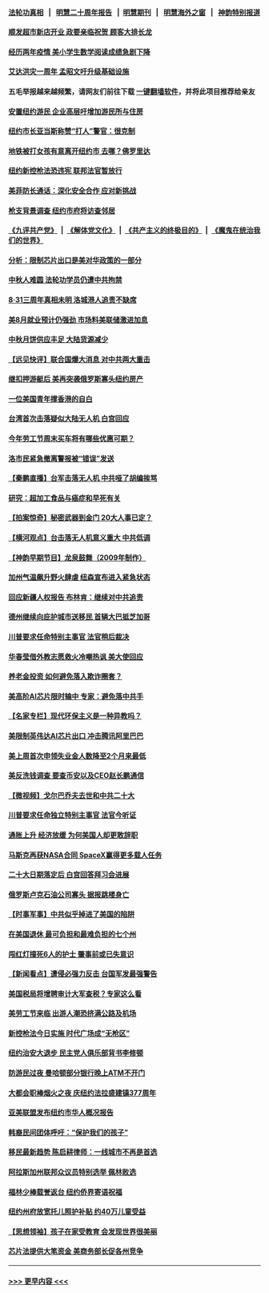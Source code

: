 #### [法轮功真相](https://github.com/gfw-breaker/truth/blob/master/README.md?t=0) &nbsp;&nbsp;|&nbsp;&nbsp; [明慧二十周年报告](https://github.com/gfw-breaker/mh-reports/blob/master/README.md?t=0) &nbsp;&nbsp;|&nbsp;&nbsp;[明慧期刊](https://github.com/gfw-breaker/mh-qikan) &nbsp;&nbsp;|&nbsp;&nbsp; [明慧海外之窗](https://github.com/gfw-breaker/mh-news/blob/master/README.md?t=0) &nbsp;&nbsp;|&nbsp;&nbsp; [神韵特别报道](https://github.com/gfw-breaker/mh-news/blob/master/shenyun.md?t=0)
#### [顺发超市新店开业 政要亲临祝贺 顾客大排长龙](../pages/nsc412/n13815928.md?t=09021451) 
#### [经历两年疫情 美小学生数学阅读成绩急剧下降](../pages/nsc412/n13815805.md?t=09021451) 
#### [艾达洪灾一周年 孟昭文吁升级基础设施](../pages/nsc412/n13815897.md?t=09021451) 
#### 五毛举报越来越频繁，请网友们前往下载 [一键翻墙软件](https://github.com/gfw-breaker/ssr-accounts)，并将此项目推荐给亲友
#### [安置纽约游民 企业高层吁增加游民所与住房](../pages/nsc412/n13815868.md?t=09021451) 
#### [纽约市长亚当斯称赞“打人”警官：很克制](../pages/nsc412/n13815844.md?t=09021451) 
#### [地铁被打女孩有意离开纽约市 去哪？佛罗里达](../pages/nsc412/n13815871.md?t=09021451) 
#### [纽约新控枪法恐违宪 联邦法官暂放行](../pages/nsc412/n13815846.md?t=09021451) 
#### [美菲防长通话：深化安全合作 应对新挑战](../pages/nsc412/n13815931.md?t=09021451) 
#### [枪支背景调查 纽约市府将访查邻居](../pages/nsc412/n13815851.md?t=09021451) 
#### [《九评共产党》](https://github.com/begood0513/9ping.md/blob/master/README.md) &nbsp;|&nbsp; [《解体党文化》](../../../../jtdwh.md/blob/master/README.md)  &nbsp;|&nbsp; [《共产主义的终极目的》](../../../../gczydzjmd.md/blob/master/README.md) &nbsp;|&nbsp; [《魔鬼在统治我们的世界》](../../../../mgztzwmdsj.md/blob/master/README.md) 
#### [分析：限制芯片出口是美对华政策的一部分](../pages/nsc412/n13815702.md?t=09021451) 
#### [中秋人难圆 法轮功学员仍遭中共拘禁](../pages/nsc412/n13815894.md?t=09021451) 
#### [8·31三周年真相未明 洛城港人追责不缺席](../pages/nsc412/n13815843.md?t=09021451) 
#### [美8月就业预计仍强劲 市场料美联储激进加息](../pages/nsc412/n13815752.md?t=09021451) 
#### [中秋月饼供应丰足 大陆货源减少](../pages/nsc412/n13815795.md?t=09021451) 
#### [【远见快评】联合国爆大消息 对中共两大重击](../pages/nsc412/n13815733.md?t=09021451) 
#### [继扣押游艇后 美再突袭俄罗斯寡头纽约房产](../pages/nsc412/n13815704.md?t=09021451) 
#### [一位美国青年撑香港的自白](../pages/nsc412/n13815777.md?t=09021451) 
#### [台湾首次击落疑似大陆无人机 白宫回应](../pages/nsc412/n13815711.md?t=09021451) 
#### [今年劳工节周末买车将有哪些优惠可期？](../pages/nsc412/n13815745.md?t=09021451) 
#### [洛市民紧急撤离警报被“错误”发送](../pages/nsc412/n13815757.md?t=09021451) 
#### [【秦鹏直播】台军击落无人机 中共哑了胡编挨骂](../pages/nsc412/n13815720.md?t=09021451) 
#### [研究：超加工食品与癌症和早死有关](../pages/nsc412/n13815715.md?t=09021451) 
#### [【拍案惊奇】秘密武器到金门 20大人事已定？](../pages/nsc412/n13815526.md?t=09021451) 
#### [【横河观点】台击落无人机意义重大 中共低调](../pages/nsc412/n13815703.md?t=09021451) 
#### [【神韵早期节目】龙泉鼓舞（2009年制作）](../pages/nsc412/n13815646.md?t=09021451) 
#### [加州气温飙升野火肆虐 纽森宣布进入紧急状态](../pages/nsc412/n13815670.md?t=09021451) 
#### [回应新疆人权报告 布林肯：继续对中共追责](../pages/nsc412/n13815660.md?t=09021451) 
#### [德州继续向庇护城市送移民 首辆大巴抵芝加哥](../pages/nsc412/n13815610.md?t=09021451) 
#### [川普要求任命特别主事官 法官稍后裁决](../pages/nsc412/n13815647.md?t=09021451) 
#### [华春莹借外教志愿救火冷嘲热讽 美大使回应](../pages/nsc412/n13815600.md?t=09021451) 
#### [养老金投资 如何避免落入欺诈圈套？](../pages/nsc412/n13815645.md?t=09021451) 
#### [美高阶AI芯片限时输中 专家：避免落中共手](../pages/nsc412/n13815622.md?t=09021451) 
#### [【名家专栏】现代环保主义是一种异教吗？](../pages/nsc412/n13815457.md?t=09021451) 
#### [美限制英伟达AI芯片出口 冲击腾讯阿里巴巴](../pages/nsc412/n13815585.md?t=09021451) 
#### [美上周首次申领失业金人数降至2个月来最低](../pages/nsc412/n13815569.md?t=09021451) 
#### [美反洗钱调查 要查币安以及CEO赵长鹏通信](../pages/nsc412/n13815597.md?t=09021451) 
#### [【微视频】戈尔巴乔夫去世和中共二十大](../pages/nsc412/n13814943.md?t=09021451) 
#### [川普要求任命独立特别主事官 法官今听证](../pages/nsc412/n13815522.md?t=09021451) 
#### [通胀上升 经济放缓 为何美国人却更敢辞职](../pages/nsc412/n13815533.md?t=09021451) 
#### [马斯克再获NASA合同 SpaceX赢得更多载人任务](../pages/nsc412/n13815408.md?t=09021451) 
#### [二十大日期落定后 白宫回答拜习会进展](../pages/nsc412/n13815440.md?t=09021451) 
#### [俄罗斯卢克石油公司寡头 据报跳楼身亡](../pages/nsc412/n13815384.md?t=09021451) 
#### [【时事军事】中共似乎掉进了美国的陷阱](../pages/nsc412/n13814851.md?t=09021451) 
#### [在美国退休 最可负担和最难负担的七个州](../pages/nsc412/n13814782.md?t=09021451) 
#### [闯红灯撞死6人的护士 肇事前或已失意识](../pages/nsc412/n13815182.md?t=09021451) 
#### [【新闻看点】遭侵必强力反击 台国军发最强警告](../pages/nsc412/n13814177.md?t=09021451) 
#### [美国税局将增聘审计大军查税？专家这么看](../pages/nsc412/n13815013.md?t=09021451) 
#### [美劳工节来临 出游人潮恐挤满公路及机场](../pages/nsc412/n13815164.md?t=09021451) 
#### [新控枪法今日实施 时代广场成“无枪区”](../pages/nsc412/n13815128.md?t=09021451) 
#### [纽约治安大退步 民主党人俱乐部背书李修顿](../pages/nsc412/n13815139.md?t=09021451) 
#### [防游民过夜 曼哈顿部分银行晚上ATM不开门](../pages/nsc412/n13815126.md?t=09021451) 
#### [大都会职棒烟火之夜 庆纽约法拉盛建镇377周年](../pages/nsc412/n13815147.md?t=09021451) 
#### [亚美联盟发布纽约市华人概况报告](../pages/nsc412/n13815149.md?t=09021451) 
#### [韩裔民间团体呼吁：“保护我们的孩子”](../pages/nsc412/n13815153.md?t=09021451) 
#### [移民最新趋势 陈启耕律师：一线城市不再是首选](../pages/nsc412/n13815117.md?t=09021451) 
#### [阿拉斯加州联邦众议员特别选举 佩林败选](../pages/nsc412/n13815007.md?t=09021451) 
#### [福林少棒载誉返台 纽约侨界寄语祝福](../pages/nsc412/n13815123.md?t=09021451) 
#### [纽约州府放宽托儿照护补贴 约40万儿童受益](../pages/nsc412/n13815101.md?t=09021451) 
#### [【思想领袖】孩子在家受教育 会发现世界很美丽](../pages/nsc412/n13804700.md?t=09021451) 
#### [芯片法提供大笔资金 美商务部长促各州竞争](../pages/nsc412/n13815011.md?t=09021451) 

----
#### [ >>> 更早内容 <<< ](../indexes/nsc412-earlier.md)
